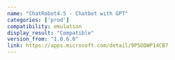 ```yaml
---
name: "ChatRobot4.5 - Chatbot with GPT"
categories: ['prod']
compatibility: emulation
display_result: "Compatible"
version_from: "1.0.6.0"
link: https://apps.microsoft.com/detail/9P5DDWP14CB7
---
```

